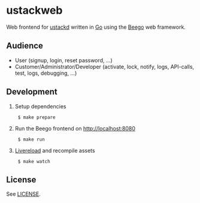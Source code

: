 # ustackweb

Web frontend for [ustackd](https://github.com/UserStack/ustackd) written in [Go](http://go-lang.org) using the [Beego](http://beego.me/) web framework.

## Audience

* User (signup, login, reset password, ...)
* Customer/Administrator/Developer (activate, lock, notify, logs, API-calls, test, logs, debugging, ...)

## Development

1. Setup dependencies

        $ make prepare 

2. Run the Beego frontend on [http://localhost:8080](http://localhost:8080)

        $ make run

3. [Livereload](http://livereload.com/) and recompile assets

        $ make watch

## License

See [LICENSE](LICENSE).


